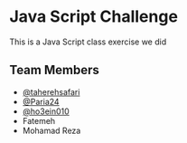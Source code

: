 # Java Script Challenge

This is a Java Script class exercise we did

## Team Members

- [@taherehsafari](https://www.github.com/taherehsafari)
- [@Paria24](https://www.github.com/Paria24)
- [@ho3ein010](https://www.github.com/ho3ein010)
- Fatemeh
- Mohamad Reza



